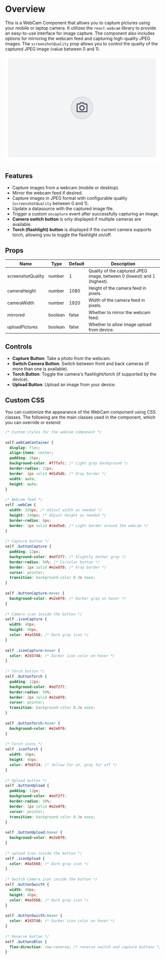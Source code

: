# Overview

This is a WebCam Component that allows you to capture pictures using your mobile or laptop camera. It utilizes the `react-webcam` library to provide an easy-to-use interface for image capture. The component also includes options for mirroring the webcam feed and capturing high-quality JPEG images. The `screenshotQuality` prop allows you to control the quality of the captured JPEG image (value between 0 and 1).

![WebCam](./public/webCam.png)

## Features

- Capture images from a webcam (mobile or desktop).
- Mirror the webcam feed if desired.
- Capture images in JPEG format with configurable quality (`screenshotQuality` between 0 and 1).
- Update a datasource with the captured image file.
- Trigger a custom `oncapture` event after successfully capturing an image.
- **Camera switch button** is only displayed if multiple cameras are available.
- **Torch (flashlight) button** is displayed if the current camera supports torch, allowing you to toggle the flashlight on/off.

## Props

| Name              | Type    | Default | Description                                                             |
| ----------------- | ------- | ------- | ----------------------------------------------------------------------- |
| screenshotQuality | number  | 1       | Quality of the captured JPEG image, between 0 (lowest) and 1 (highest). |
| cameraHeight      | number  | 1080    | Height of the camera feed in pixels.                                    |
| cameraWidth       | number  | 1920    | Width of the camera feed in pixels.                                     |
| mirrored          | boolean | false   | Whether to mirror the webcam feed.                                      |
| uploadPictures    | boolean | false   | Whether to allow image upload from device.                              |

## Controls

- **Capture Button**: Take a photo from the webcam.
- **Switch Camera Button**: Switch between front and back cameras (if more than one is available).
- **Torch Button**: Toggle the camera's flashlight/torch (if supported by the device).
- **Upload Button**: Upload an image from your device.

## Custom CSS

You can customize the appearance of the WebCam component using CSS classes. The following are the main classes used in the component, which you can override or extend:

```CSS
/* Custom styles for the webcam component */

self.webCamContainer {
  display: flex;
  align-items: center;
  padding: 16px;
  background-color: #f7fafc; /* Light gray background */
  border-radius: 12px;
  border: 1px solid #d1d5db; /* Gray border */
  width: auto;
  height: auto;
}

/* Webcam feed */
self .webCam {
  width: 320px; /* Adjust width as needed */
  height: 240px; /* Adjust height as needed */
  border-radius: 8px;
  border: 2px solid #cbd5e0; /* Light border around the webcam */
}

/* Capture button */
self .buttonCapture {
  padding: 12px;
  background-color: #edf2f7; /* Slightly darker gray */
  border-radius: 50%; /* Circular button */
  border: 2px solid #e2e8f0; /* Gray border */
  cursor: pointer;
  transition: background-color 0.3s ease;
}

self .buttonCapture:hover {
  background-color: #e2e8f0; /* Darker gray on hover */
}

/* Camera icon inside the button */
self .iconCapture {
  width: 40px;
  height: 40px;
  color: #4a5568; /* Dark gray icon */
}

self .iconCapture:hover {
  color: #2d3748; /* Darker icon color on hover */
}

/* Torch button */
self .buttonTorch {
  padding: 12px;
  background-color: #edf2f7;
  border-radius: 50%;
  border: 2px solid #e2e8f0;
  cursor: pointer;
  transition: background-color 0.3s ease;
}

self .buttonTorch:hover {
  background-color: #e2e8f0;
}

/* Torch icons */
self .iconTorch {
  width: 40px;
  height: 40px;
  color: #fbbf24; /* Yellow for on, gray for off */
}

/* Upload button */
self .buttonUpload {
  padding: 12px;
  background-color: #edf2f7;
  border-radius: 50%;
  border: 2px solid #e2e8f0;
  cursor: pointer;
  transition: background-color 0.3s ease;
}

self .buttonUpload:hover {
  background-color: #e2e8f0;
}

/* upload icon inside the button */
self .iconUpload {
  color: #4a5568; /* Dark gray icon */
}

/* Switch Camera icon inside the button */
self .buttonSwicth {
  width: 40px;
  height: 40px;
  color: #4a5568; /* Dark gray icon */
}

self .buttonSwicth:hover {
  color: #2d3748; /* Darker icon color on hover */
}

/* Reverse button */
self .buttonsBloc {
  flex-direction: row-reverse; /* reverse switch and capture buttons */
}
```
